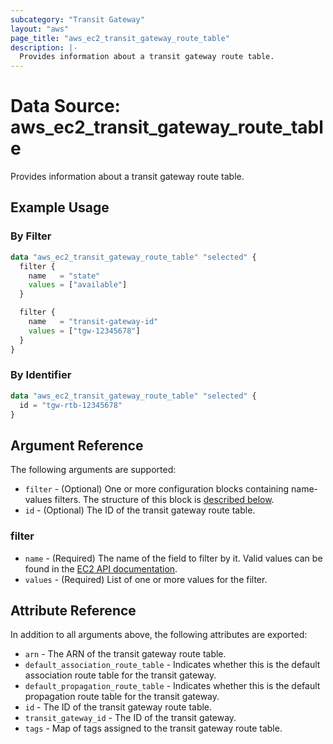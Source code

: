 ```yaml
---
subcategory: "Transit Gateway"
layout: "aws"
page_title: "aws_ec2_transit_gateway_route_table"
description: |-
  Provides information about a transit gateway route table.
---
```


[describe-tgw-rtb]: https://docs.cloud.croc.ru/en/api/ec2/transit_gateways/DescribeTransitGatewayRouteTables.html

# Data Source: aws_ec2_transit_gateway_route_table

Provides information about a transit gateway route table.

## Example Usage

### By Filter

```terraform
data "aws_ec2_transit_gateway_route_table" "selected" {
  filter {
    name   = "state"
    values = ["available"]
  }

  filter {
    name   = "transit-gateway-id"
    values = ["tgw-12345678"]
  }
}
```

### By Identifier

```terraform
data "aws_ec2_transit_gateway_route_table" "selected" {
  id = "tgw-rtb-12345678"
}
```

## Argument Reference

The following arguments are supported:

* `filter` - (Optional) One or more configuration blocks containing name-values filters.
  The structure of this block is [described below](#filter).
* `id` - (Optional) The ID of the transit gateway route table.

### filter

* `name` - (Required) The name of the field to filter by it.
  Valid values can be found in the [EC2 API documentation][describe-tgw-rtb].
* `values` - (Required) List of one or more values for the filter.

## Attribute Reference

In addition to all arguments above, the following attributes are exported:

* `arn` - The ARN of the transit gateway route table.
* `default_association_route_table` - Indicates whether this is the default association route table for the transit gateway.
* `default_propagation_route_table` - Indicates whether this is the default propagation route table for the transit gateway.
* `id` - The ID of the transit gateway route table.
* `transit_gateway_id` - The ID of the transit gateway.
* `tags` - Map of tags assigned to the transit gateway route table.
